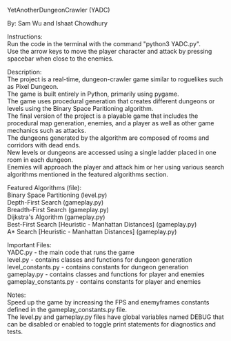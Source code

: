 YetAnotherDungeonCrawler (YADC)

By: Sam Wu and Ishaat Chowdhury

Instructions:  
Run the code in the terminal with the command "python3 YADC.py".  
Use the arrow keys to move the player character and attack by pressing spacebar when close to the enemies.

Description:  
The project is a real-time, dungeon-crawler game similar to roguelikes such as Pixel Dungeon.  
The game is built entirely in Python, primarily using pygame.  
The game uses procedural generation that creates different dungeons or levels using the Binary Space Paritioning algorithm.  
The final version of the project is a playable game that includes the procedural map generation, enemies, and a player as well as other game mechanics such as attacks.  
The dungeons generated by the algorithm are composed of rooms and corridors with dead ends.  
New levels or dungeons are accessed using a single ladder placed in one room in each dungeon.  
Enemies will approach the player and attack him or her using various search algorithms mentioned in the featured algorithms section.

Featured Algorithms (file):  
Binary Space Partitioning (level.py)  
Depth-First Search (gameplay.py)  
Breadth-First Search (gameplay.py)  
Dijkstra's Algorithm (gameplay.py)  
Best-First Search [Heuristic - Manhattan Distances] (gameplay.py)  
A* Search [Heuristic - Manhattan Distances] (gameplay.py)

Important Files:  
YADC.py - the main code that runs the game  
level.py - contains classes and functions for dungeon generation  
level_constants.py - contains constants for dungeon generation  
gameplay.py - contains classes and functions for player and enemies  
gameplay_constants.py - contains constants for player and enemies

Notes:  
Speed up the game by increasing the FPS and enemyframes constants defined in the gameplay_constants.py file.  
The level.py and gameplay.py files have global variables named DEBUG that can be disabled or enabled to toggle print statements for diagnostics and tests.
